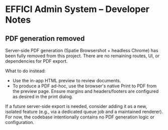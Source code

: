 # EFFICI Admin System – Developer Notes

## PDF generation removed

Server-side PDF generation (Spatie Browsershot + headless Chrome) has been fully removed from this project. There are no remaining routes, UI, or dependencies for PDF export.

What to do instead:
- Use the in-app HTML preview to review documents.
- To produce a PDF ad-hoc, use the browser's native Print to PDF from the preview page. Ensure margins and headers/footers are configured as desired in the print dialog.

If a future server-side export is needed, consider adding it as a new, isolated feature (e.g., via a dedicated queue job and a maintained renderer). For now, the codebase intentionally contains no PDF generation logic or configuration.
